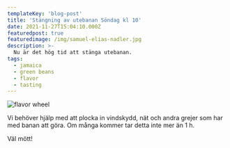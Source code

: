 ```yaml
---
templateKey: 'blog-post'
title: 'Stängning av utebanan Söndag kl 10'
date: 2021-11-27T15:04:10.000Z
featuredpost: true
featuredimage: /img/samuel-elias-nadler.jpg
description: >-
  Nu är det hög tid att stänga utebanan.
tags:
  - jamaica
  - green beans
  - flavor
  - tasting
---
```


![flavor wheel](/img/samuel-elias-nadler.jpg)

Vi behöver hjälp med att plocka in vindskydd, nät och andra grejer som har med banan att göra. Om många kommer tar detta inte mer än 1 h.

Väl mött!
